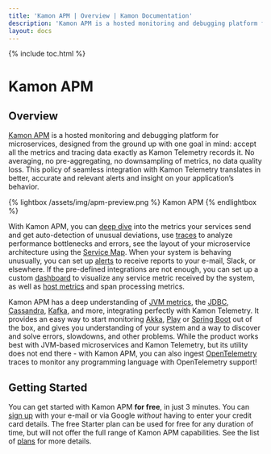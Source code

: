 ```yaml
---
title: 'Kamon APM | Overview | Kamon Documentation'
description: 'Kamon APM is a hosted monitoring and debugging platform for microservices. Monitor Akka, Play Framework, Spring Boot and much more in just a few minutes.'
layout: docs
---
```


{% include toc.html %}

Kamon APM
===========

Overview
--------

[Kamon APM][apm] is a hosted monitoring and debugging platform for microservices, designed from the ground up with one goal in mind: accept all the metrics and tracing data exactly as Kamon Telemetry records it. No averaging, no pre-aggregating, no downsampling of metrics, no data quality loss. This policy of seamless integration with Kamon Telemetry translates in better, accurate and relevant alerts and insight on your application’s behavior.

{% lightbox /assets/img/apm-preview.png %}
Kamon APM
{% endlightbox %}

With Kamon APM, you can [deep dive][analyze] into the metrics your services send and get auto-detection of unusual deviations, use [traces] to analyze performance bottlenecks and errors, see the layout of your microservice architecture using the [Service Map]. When your system is behaving unusually, you can set up [alerts] to receive reports to your e-mail, Slack, or elsewhere. If the pre-defined integrations are not enough, you can set up a custom [dashboard] to visualize any service metric received by the system, as well as [host metrics][hosts] and span processing metrics.

Kamon APM has a deep understanding of [JVM metrics], the [JDBC], [Cassandra], [Kafka], and more, integrating perfectly with Kamon Telemetry. It provides an easy way to start monitoring [Akka], [Play] or [Spring Boot] out of the box, and gives you understanding of your system and a way to discover and solve errors, slowdowns, and other problems. While the product works best with JVM-based microservices and Kamon Telemetry, but its utility does not end there - with Kamon APM, you can also ingest [OpenTelemetry] traces to monitor any programming language with OpenTelemetry support!

Getting Started
----------------

You can get started with Kamon APM **for free**, in just 3 minutes. You can [sign up] with your e-mail or via Google _without_ having to enter your credit card details. The free Starter plan can be used for free for any duration of time, but will not offer the full range of Kamon APM capabilities. See the list of [plans] for more details.

[apm]: https://apm.kamon.io
[OpenTelemetry]: https://opentelemetry.io/
[analyze]: ../../deep-dive/analyze/
[traces]: ../traces/overview/
[Service Map]: ../../services/service-map/
[alerts]: ../../alerts/overview/
[dashboard]: ../../dashboards/introduction/
[hosts]: ../../hosts/
[plans]: /apm/pricing/
[sign up]: https://apm.kamon.io/signup
[JVM metrics]: ../../../instrumentation/system/jvm-metrics/
[JDBC]: ../../../instrumentation/jdbc/statement-tracing/
[Cassandra]: ../../../instrumentation/cassandra/
[Kafka]: ../../../instrumentation/kafka/product-and-consumer/
[Akka]: ../../../instrumentation/akka/
[Play]: ../../../instrumentation/play-framework/
[Spring Boot]: ../../../instrumentation/spring/spring-mvc/
